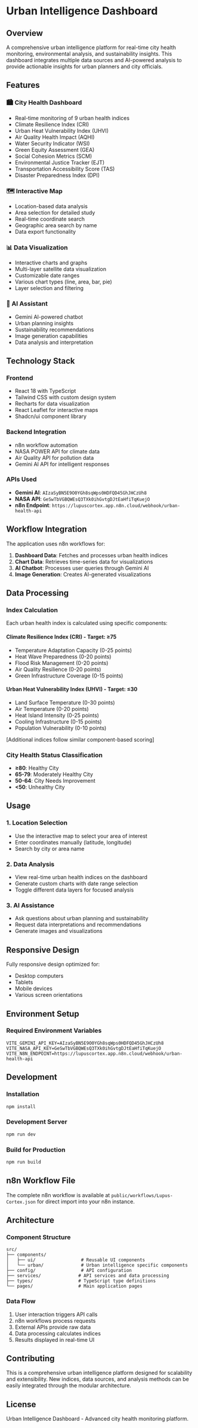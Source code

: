 # Urban Intelligence Dashboard

## Overview
A comprehensive urban intelligence platform for real-time city health monitoring, environmental analysis, and sustainability insights. This dashboard integrates multiple data sources and AI-powered analysis to provide actionable insights for urban planners and city officials.

## Features

### 🏙️ City Health Dashboard
- Real-time monitoring of 9 urban health indices
- Climate Resilience Index (CRI)
- Urban Heat Vulnerability Index (UHVI)
- Air Quality Health Impact (AQHI)
- Water Security Indicator (WSI)
- Green Equity Assessment (GEA)
- Social Cohesion Metrics (SCM)
- Environmental Justice Tracker (EJT)
- Transportation Accessibility Score (TAS)
- Disaster Preparedness Index (DPI)

### 🗺️ Interactive Map
- Location-based data analysis
- Area selection for detailed study
- Real-time coordinate search
- Geographic area search by name
- Data export functionality

### 📊 Data Visualization
- Interactive charts and graphs
- Multi-layer satellite data visualization
- Customizable date ranges
- Various chart types (line, area, bar, pie)
- Layer selection and filtering

### 🤖 AI Assistant
- Gemini AI-powered chatbot
- Urban planning insights
- Sustainability recommendations
- Image generation capabilities
- Data analysis and interpretation

## Technology Stack

### Frontend
- React 18 with TypeScript
- Tailwind CSS with custom design system
- Recharts for data visualization
- React Leaflet for interactive maps
- Shadcn/ui component library

### Backend Integration
- n8n workflow automation
- NASA POWER API for climate data
- Air Quality API for pollution data
- Gemini AI API for intelligent responses

### APIs Used
- **Gemini AI**: `AIzaSyBN5E9O0YGh8sqWps0HDFQD45GhJHCzUh8`
- **NASA API**: `GeSwTbVGBQWEsQ3TXk0ihGvtgDJtEaHfiTqKuejO`
- **n8n Endpoint**: `https://lupuscortex.app.n8n.cloud/webhook/urban-health-api`

## Workflow Integration

The application uses n8n workflows for:
1. **Dashboard Data**: Fetches and processes urban health indices
2. **Chart Data**: Retrieves time-series data for visualizations
3. **AI Chatbot**: Processes user queries through Gemini AI
4. **Image Generation**: Creates AI-generated visualizations

## Data Processing

### Index Calculation
Each urban health index is calculated using specific components:

#### Climate Resilience Index (CRI) - Target: ≥75
- Temperature Adaptation Capacity (0-25 points)
- Heat Wave Preparedness (0-20 points)
- Flood Risk Management (0-20 points)
- Air Quality Resilience (0-20 points)
- Green Infrastructure Coverage (0-15 points)

#### Urban Heat Vulnerability Index (UHVI) - Target: ≤30
- Land Surface Temperature (0-30 points)
- Air Temperature (0-20 points)
- Heat Island Intensity (0-25 points)
- Cooling Infrastructure (0-15 points)
- Population Vulnerability (0-10 points)

[Additional indices follow similar component-based scoring]

### City Health Status Classification
- **≥80**: Healthy City
- **65-79**: Moderately Healthy City
- **50-64**: City Needs Improvement
- **<50**: Unhealthy City

## Usage

### 1. Location Selection
- Use the interactive map to select your area of interest
- Enter coordinates manually (latitude, longitude)
- Search by city or area name

### 2. Data Analysis
- View real-time urban health indices on the dashboard
- Generate custom charts with date range selection
- Toggle different data layers for focused analysis

### 3. AI Assistance
- Ask questions about urban planning and sustainability
- Request data interpretations and recommendations
- Generate images and visualizations

## Responsive Design
Fully responsive design optimized for:
- Desktop computers
- Tablets
- Mobile devices
- Various screen orientations

## Environment Setup

### Required Environment Variables
```env
VITE_GEMINI_API_KEY=AIzaSyBN5E9O0YGh8sqWps0HDFQD45GhJHCzUh8
VITE_NASA_API_KEY=GeSwTbVGBQWEsQ3TXk0ihGvtgDJtEaHfiTqKuejO
VITE_N8N_ENDPOINT=https://lupuscortex.app.n8n.cloud/webhook/urban-health-api
```

## Development

### Installation
```bash
npm install
```

### Development Server
```bash
npm run dev
```

### Build for Production
```bash
npm run build
```

## n8n Workflow File
The complete n8n workflow is available at `public/workflows/Lupus-Cortex.json` for direct import into your n8n instance.

## Architecture

### Component Structure
```
src/
├── components/
│   ├── ui/                 # Reusable UI components
│   └── urban/              # Urban intelligence specific components
├── config/                 # API configuration
├── services/              # API services and data processing
├── types/                 # TypeScript type definitions
└── pages/                 # Main application pages
```

### Data Flow
1. User interaction triggers API calls
2. n8n workflows process requests
3. External APIs provide raw data
4. Data processing calculates indices
5. Results displayed in real-time UI

## Contributing
This is a comprehensive urban intelligence platform designed for scalability and extensibility. New indices, data sources, and analysis methods can be easily integrated through the modular architecture.

## License
Urban Intelligence Dashboard - Advanced city health monitoring platform.